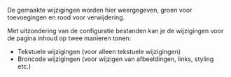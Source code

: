De gemaakte wijzigingen worden hier weergegeven, groen voor toevoegingen en rood voor verwijdering. 

Met uitzondering van de configuratie bestanden kan je de wijzigingen voor de pagina inhoud op twee manieren tonen: 

- Tekstuele wijzigingen (voor alleen tekstuele wijzigingen) 
- Broncode wijzigingen (voor wijzigen van afbeeldingen, links, styling etc.)

